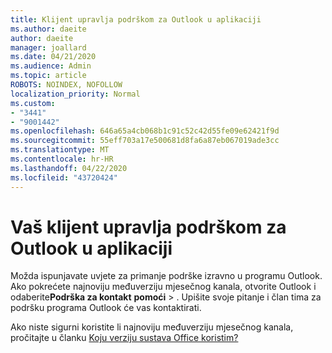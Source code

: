```yaml
---
title: Klijent upravlja podrškom za Outlook u aplikaciji
ms.author: daeite
author: daeite
manager: joallard
ms.date: 04/21/2020
ms.audience: Admin
ms.topic: article
ROBOTS: NOINDEX, NOFOLLOW
localization_priority: Normal
ms.custom:
- "3441"
- "9001442"
ms.openlocfilehash: 646a65a4cb068b1c91c52c42d55fe09e62421f9d
ms.sourcegitcommit: 55eff703a17e500681d8fa6a87eb067019ade3cc
ms.translationtype: MT
ms.contentlocale: hr-HR
ms.lasthandoff: 04/22/2020
ms.locfileid: "43720424"
---
```

# <a name="your-tenant-is-piloting-in-app-support-for-outlook"></a>Vaš klijent upravlja podrškom za Outlook u aplikaciji

Možda ispunjavate uvjete za primanje podrške izravno u programu Outlook. Ako pokrećete najnoviju međuverziju mjesečnog kanala, otvorite Outlook i odaberite**Podrška za kontakt** **pomoći** > . Upišite svoje pitanje i član tima za podršku programa Outlook će vas kontaktirati.

Ako niste sigurni koristite li najnoviju međuverziju mjesečnog kanala, pročitajte u članku [Koju verziju sustava Office koristim?](https://support.office.com/article/932788B8-A3CE-44BF-BB09-E334518B8B19)
